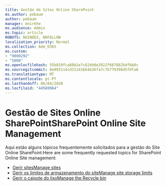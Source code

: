 ```yaml
---
title: Gestão de Sites Online SharePoint
ms.author: pebaum
author: pebaum
manager: mnirkhe
ms.audience: Admin
ms.topic: article
ROBOTS: NOINDEX, NOFOLLOW
localization_priority: Normal
ms.collection: Adm_O365
ms.custom:
- "9000292"
- "5808"
ms.openlocfilehash: 55b819fca88b1e7c62ddde3922f667682b4fbb8c
ms.sourcegitcommit: 8e093114cd31141664e267a7c7b779398d5fdfa8
ms.translationtype: MT
ms.contentlocale: pt-PT
ms.lasthandoff: 06/04/2020
ms.locfileid: "44569964"
---
```

# <a name="sharepoint-online-site-management"></a><span data-ttu-id="19016-102">Gestão de Sites Online SharePoint</span><span class="sxs-lookup"><span data-stu-id="19016-102">SharePoint Online Site Management</span></span>

<span data-ttu-id="19016-103">Aqui estão alguns tópicos frequentemente solicitados para a gestão do Site Online SharePoint:</span><span class="sxs-lookup"><span data-stu-id="19016-103">Here are some frequently requested topics for SharePoint Online Site management:</span></span>

- [<span data-ttu-id="19016-104">Gerir sites</span><span class="sxs-lookup"><span data-stu-id="19016-104">Manage sites</span></span>](https://docs.microsoft.com/sharepoint/manage-sites-in-new-admin-center)
- [<span data-ttu-id="19016-105">Gerir os limites de armazenamento do site</span><span class="sxs-lookup"><span data-stu-id="19016-105">Manage site storage limits</span></span>](https://docs.microsoft.com/sharepoint/manage-site-collection-storage-limits)
- [<span data-ttu-id="19016-106">Gerir o caixote do lixo</span><span class="sxs-lookup"><span data-stu-id="19016-106">Manage the Recycle bin</span></span>](https://support.microsoft.com/office/8a6c2198-910e-42dc-9a9c-bc5bc4f327da)